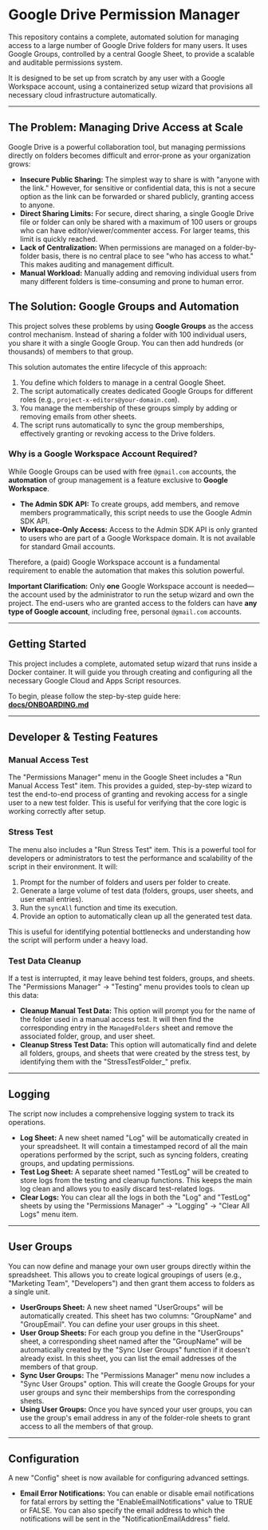 # Google Drive Permission Manager

This repository contains a complete, automated solution for managing access to a large number of Google Drive folders for many users. It uses Google Groups, controlled by a central Google Sheet, to provide a scalable and auditable permissions system.

It is designed to be set up from scratch by any user with a Google Workspace account, using a containerized setup wizard that provisions all necessary cloud infrastructure automatically.

---

## The Problem: Managing Drive Access at Scale

Google Drive is a powerful collaboration tool, but managing permissions directly on folders becomes difficult and error-prone as your organization grows:

*   **Insecure Public Sharing:** The simplest way to share is with "anyone with the link." However, for sensitive or confidential data, this is not a secure option as the link can be forwarded or shared publicly, granting access to anyone.
*   **Direct Sharing Limits:** For secure, direct sharing, a single Google Drive file or folder can only be shared with a maximum of 100 users or groups who can have editor/viewer/commenter access. For larger teams, this limit is quickly reached.
*   **Lack of Centralization:** When permissions are managed on a folder-by-folder basis, there is no central place to see "who has access to what." This makes auditing and management difficult.
*   **Manual Workload:** Manually adding and removing individual users from many different folders is time-consuming and prone to human error.

## The Solution: Google Groups and Automation

This project solves these problems by using **Google Groups** as the access control mechanism. Instead of sharing a folder with 100 individual users, you share it with a single Google Group. You can then add hundreds (or thousands) of members to that group.

This solution automates the entire lifecycle of this approach:

1.  You define which folders to manage in a central Google Sheet.
2.  The script automatically creates dedicated Google Groups for different roles (e.g., `project-x-editors@your-domain.com`).
3.  You manage the membership of these groups simply by adding or removing emails from other sheets.
4.  The script runs automatically to sync the group memberships, effectively granting or revoking access to the Drive folders.

### Why is a Google Workspace Account Required?

While Google Groups can be used with free `@gmail.com` accounts, the **automation** of group management is a feature exclusive to **Google Workspace**.

*   **The Admin SDK API:** To create groups, add members, and remove members programmatically, this script needs to use the Google Admin SDK API.
*   **Workspace-Only Access:** Access to the Admin SDK API is only granted to users who are part of a Google Workspace domain. It is not available for standard Gmail accounts.

Therefore, a (paid) Google Workspace account is a fundamental requirement to enable the automation that makes this solution powerful.

**Important Clarification:** Only **one** Google Workspace account is needed—the account used by the administrator to run the setup wizard and own the project. The end-users who are granted access to the folders can have **any type of Google account**, including free, personal `@gmail.com` accounts.

---

## Getting Started

This project includes a complete, automated setup wizard that runs inside a Docker container. It will guide you through creating and configuring all the necessary Google Cloud and Apps Script resources.

To begin, please follow the step-by-step guide here: **[docs/ONBOARDING.md](./docs/ONBOARDING.md)**

---

## Developer & Testing Features

### Manual Access Test

The "Permissions Manager" menu in the Google Sheet includes a "Run Manual Access Test" item. This provides a guided, step-by-step wizard to test the end-to-end process of granting and revoking access for a single user to a new test folder. This is useful for verifying that the core logic is working correctly after setup.

### Stress Test

The menu also includes a "Run Stress Test" item. This is a powerful tool for developers or administrators to test the performance and scalability of the script in their environment. It will:

1.  Prompt for the number of folders and users per folder to create.
2.  Generate a large volume of test data (folders, groups, user sheets, and user email entries).
3.  Run the `syncAll` function and time its execution.
4.  Provide an option to automatically clean up all the generated test data.

This is useful for identifying potential bottlenecks and understanding how the script will perform under a heavy load.

### Test Data Cleanup

If a test is interrupted, it may leave behind test folders, groups, and sheets. The "Permissions Manager" -> "Testing" menu provides tools to clean up this data:

*   **Cleanup Manual Test Data:** This option will prompt you for the name of the folder used in a manual access test. It will then find the corresponding entry in the `ManagedFolders` sheet and remove the associated folder, group, and user sheet.
*   **Cleanup Stress Test Data:** This option will automatically find and delete all folders, groups, and sheets that were created by the stress test, by identifying them with the "StressTestFolder_" prefix.

---

## Logging

The script now includes a comprehensive logging system to track its operations.

*   **Log Sheet:** A new sheet named "Log" will be automatically created in your spreadsheet. It will contain a timestamped record of all the main operations performed by the script, such as syncing folders, creating groups, and updating permissions.
*   **Test Log Sheet:** A separate sheet named "TestLog" will be created to store logs from the testing and cleanup functions. This keeps the main log clean and allows you to easily discard test-related logs.
*   **Clear Logs:** You can clear all the logs in both the "Log" and "TestLog" sheets by using the "Permissions Manager" -> "Logging" -> "Clear All Logs" menu item.

---

## User Groups

You can now define and manage your own user groups directly within the spreadsheet. This allows you to create logical groupings of users (e.g., "Marketing Team", "Developers") and then grant them access to folders as a single unit.

*   **UserGroups Sheet:** A new sheet named "UserGroups" will be automatically created. This sheet has two columns: "GroupName" and "GroupEmail". You can define your user groups in this sheet.
*   **User Group Sheets:** For each group you define in the "UserGroups" sheet, a corresponding sheet named after the "GroupName" will be automatically created by the "Sync User Groups" function if it doesn't already exist. In this sheet, you can list the email addresses of the members of that group.
*   **Sync User Groups:** The "Permissions Manager" menu now includes a "Sync User Groups" option. This will create the Google Groups for your user groups and sync their memberships from the corresponding sheets.
*   **Using User Groups:** Once you have synced your user groups, you can use the group's email address in any of the folder-role sheets to grant access to all the members of that group.

---

## Configuration

A new "Config" sheet is now available for configuring advanced settings.

*   **Email Error Notifications:** You can enable or disable email notifications for fatal errors by setting the "EnableEmailNotifications" value to TRUE or FALSE. You can also specify the email address to which the notifications will be sent in the "NotificationEmailAddress" field.